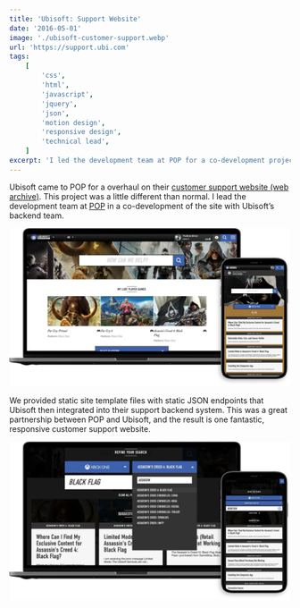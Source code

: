 ```yaml
---
title: 'Ubisoft: Support Website'
date: '2016-05-01'
image: './ubisoft-customer-support.webp'
url: 'https://support.ubi.com'
tags:
    [
        'css',
        'html',
        'javascript',
        'jquery',
        'json',
        'motion design',
        'responsive design',
        'technical lead',
    ]
excerpt: 'I led the development team at POP for a co-development project with Ubisoft to overhaul their customer support website. We provided static site template files and static JSON endpoints which Ubisoft integrated into their support backend system resulting in a useful, responsive website.'
---
```


Ubisoft came to POP for a overhaul on their [customer support website (web archive)](https://web.archive.org/web/20170704020336/http://support.ubi.com/en-US). This project was a little different than normal. I lead the development team at [POP](https://www.wearepop.com) in a co-development of the site with Ubisoft’s backend team.

![Ubisoft Support Website](./ubisoft-customer-support-1.webp)

We provided static site template files with static JSON endpoints that Ubisoft then integrated into their support backend system. This was a great partnership between POP and Ubisoft, and the result is one fantastic, responsive customer support website.

![Ubisoft Support Search Feature](./ubisoft-customer-support-2.webp)
